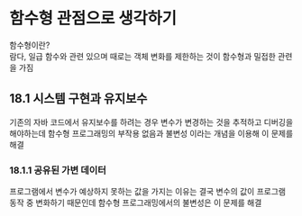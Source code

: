 # 함수형 관점으로 생각하기
함수형이란?  
람다, 일급 함수와 관련 있으며 때로는 객체 변화를 제한하는 것이 함수형과 밀접한 관련을 가짐  

## 18.1 시스템 구현과 유지보수
기존의 자바 코드에서 유지보수를 하려는 경우 변수가 변경하는 것을 추적하고 디버깅을 해야하는데 함수형 프로그래밍의 부작용 없음과 불변성 이라는 개념을 이용해 이 문제를 해결

### 18.1.1 공유된 가변 데이터
프로그램에서 변수가 예상하지 못하는 값을 가지는 이유는 결국 변수의 값이 프로그램 동작 중 변화하기 때문인데 함수형 프로그래밍에서의 불변성은 이 문제를 해결

